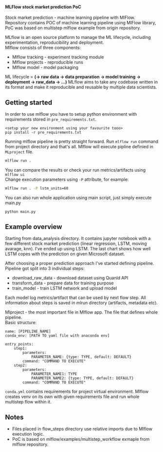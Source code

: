 #### MLFlow stock market prediction PoC 

Stock market prediction - machine learning pipeline with MlFlow.  
Repository contains POC of machine learning pipeline using MlFlow library, PoC was based on multistep mlflow example from origin repository.  

MLflow is an open source platform to manage the ML lifecycle, including experimentation, reproducibility and deployment.  
Mlflow consists of three components:
* Mlflow tracking - experiment tracking module
* Mlflow projects - reproducible runs
* Mlflow model - model packaging  

ML lifecycle = **(-> raw data -> data preparation -> model training -> deployment -> raw_data -> ...)**
MLflow aims to take any codebase written in its format and make it reproducible and reusable by multiple data scientists.  


Getting started 
----
In order to use mlflow you have to setup python environment with requirements stored in `pre_requirements.txt`.  
```
<setup your new environment using your favourite tooo>
pip install -r pre_requirements.txt
```
Running mlflow pipeline is pretty straight forward. Run `mlflow run` command from project directory and that's all.
Mlflow will execute pipline definied in `MLproject` file.

```bash
mlflow run .
```
You can compare the results or check your run metrics/artifacts using `mlflow ui`  
Change execution parameters using `-P` attribute, for example:

```bash
mlflow run . -P lstm_units=60
```
You can also run whole application using main script, just simply execute main.py
```bash
python main.py
```
Example overview
----
Starting from data_analysis directory. It contains jupyter notebook with a few different stock market prediction (linear regression, LSTM, moving avarage, knn).
I've ended up using LSTM. The last chart shows how well LSTM copes with the prediction on given Microsoft dataset.  

After choosing a proper prediction approach I've started defining pipeline.
Pipeline got split into 3 individual steps:
* download_raw_data - download dataset using Quanld API
* transform_data - prepare data for training purpose
* train_model - train LSTM network and upload model

Each model log metrics/artifact that can be used by next flow step. All information about steps is saved in mlrun directory (artifacts, metadata etc).

Mlproject - the most important file in Mlflow app. The file that defines whole pipeline.  
Basic structure:
```text
name: [PIPELINE_NAME]
conda_env: [PATH TO yaml file with anaconda env]

entry_points:
    step1:
        parameters:
            PARAMETER_NAME: {type: TYPE, default: DEFAULT}
        command: "COMMAND TO EXECUTE"
    step2:
        parameters:
            PARAMETER_NAME1: TYPE
            PARAMETER_NAME2: {type: TYPE, default: DEFAULT}
        command: "COMMAND TO EXECUTE"

```

`conda.yml` contains requirements for project virtual environment. Mlflow creates venv on its own with given requirements file and run whole multistep flow within it.
 

Notes
----

* Files placed in flow_steps directory use relative imports due to Mlflow execution logic.
* PoC is based on mlflow/examples/multistep_workflow exmaple from mlflow repository.